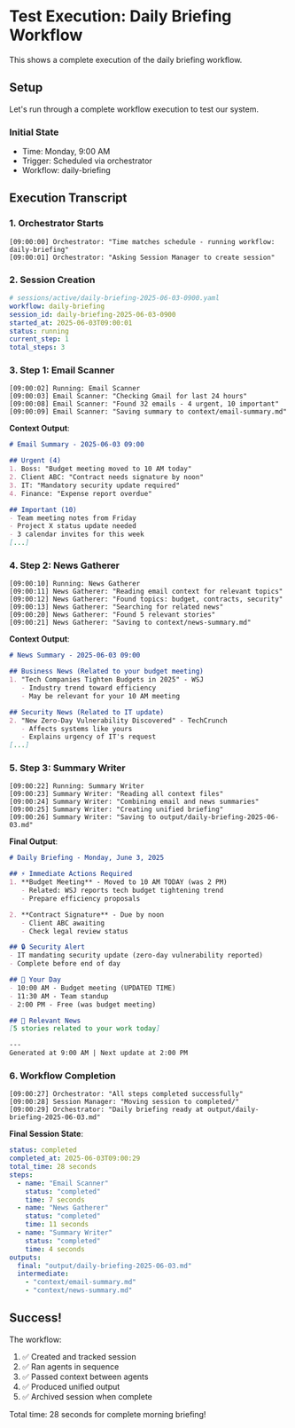 # Test Execution: Daily Briefing Workflow

This shows a complete execution of the daily briefing workflow.

## Setup

Let's run through a complete workflow execution to test our system.

### Initial State
- Time: Monday, 9:00 AM
- Trigger: Scheduled via orchestrator
- Workflow: daily-briefing

## Execution Transcript

### 1. Orchestrator Starts
```
[09:00:00] Orchestrator: "Time matches schedule - running workflow: daily-briefing"
[09:00:01] Orchestrator: "Asking Session Manager to create session"
```

### 2. Session Creation
```yaml
# sessions/active/daily-briefing-2025-06-03-0900.yaml
workflow: daily-briefing
session_id: daily-briefing-2025-06-03-0900
started_at: 2025-06-03T09:00:01
status: running
current_step: 1
total_steps: 3
```

### 3. Step 1: Email Scanner
```
[09:00:02] Running: Email Scanner
[09:00:03] Email Scanner: "Checking Gmail for last 24 hours"
[09:00:08] Email Scanner: "Found 32 emails - 4 urgent, 10 important"
[09:00:09] Email Scanner: "Saving summary to context/email-summary.md"
```

**Context Output**:
```markdown
# Email Summary - 2025-06-03 09:00

## Urgent (4)
1. Boss: "Budget meeting moved to 10 AM today"
2. Client ABC: "Contract needs signature by noon"
3. IT: "Mandatory security update required"
4. Finance: "Expense report overdue"

## Important (10)
- Team meeting notes from Friday
- Project X status update needed
- 3 calendar invites for this week
[...]
```

### 4. Step 2: News Gatherer
```
[09:00:10] Running: News Gatherer
[09:00:11] News Gatherer: "Reading email context for relevant topics"
[09:00:12] News Gatherer: "Found topics: budget, contracts, security"
[09:00:13] News Gatherer: "Searching for related news"
[09:00:20] News Gatherer: "Found 5 relevant stories"
[09:00:21] News Gatherer: "Saving to context/news-summary.md"
```

**Context Output**:
```markdown
# News Summary - 2025-06-03 09:00

## Business News (Related to your budget meeting)
1. "Tech Companies Tighten Budgets in 2025" - WSJ
   - Industry trend toward efficiency
   - May be relevant for your 10 AM meeting

## Security News (Related to IT update)
2. "New Zero-Day Vulnerability Discovered" - TechCrunch
   - Affects systems like yours
   - Explains urgency of IT's request
[...]
```

### 5. Step 3: Summary Writer
```
[09:00:22] Running: Summary Writer
[09:00:23] Summary Writer: "Reading all context files"
[09:00:24] Summary Writer: "Combining email and news summaries"
[09:00:25] Summary Writer: "Creating unified briefing"
[09:00:26] Summary Writer: "Saving to output/daily-briefing-2025-06-03.md"
```

**Final Output**:
```markdown
# Daily Briefing - Monday, June 3, 2025

## ⚡ Immediate Actions Required
1. **Budget Meeting** - Moved to 10 AM TODAY (was 2 PM)
   - Related: WSJ reports tech budget tightening trend
   - Prepare efficiency proposals

2. **Contract Signature** - Due by noon
   - Client ABC awaiting
   - Check legal review status

## 🔒 Security Alert
- IT mandating security update (zero-day vulnerability reported)
- Complete before end of day

## 📅 Your Day
- 10:00 AM - Budget meeting (UPDATED TIME)
- 11:30 AM - Team standup
- 2:00 PM - Free (was budget meeting)

## 📰 Relevant News
[5 stories related to your work today]

---
Generated at 9:00 AM | Next update at 2:00 PM
```

### 6. Workflow Completion
```
[09:00:27] Orchestrator: "All steps completed successfully"
[09:00:28] Session Manager: "Moving session to completed/"
[09:00:29] Orchestrator: "Daily briefing ready at output/daily-briefing-2025-06-03.md"
```

**Final Session State**:
```yaml
status: completed
completed_at: 2025-06-03T09:00:29
total_time: 28 seconds
steps:
  - name: "Email Scanner"
    status: "completed"
    time: 7 seconds
  - name: "News Gatherer"
    status: "completed"
    time: 11 seconds
  - name: "Summary Writer"
    status: "completed"
    time: 4 seconds
outputs:
  final: "output/daily-briefing-2025-06-03.md"
  intermediate:
    - "context/email-summary.md"
    - "context/news-summary.md"
```

## Success! 

The workflow:
1. ✅ Created and tracked session
2. ✅ Ran agents in sequence
3. ✅ Passed context between agents
4. ✅ Produced unified output
5. ✅ Archived session when complete

Total time: 28 seconds for complete morning briefing!